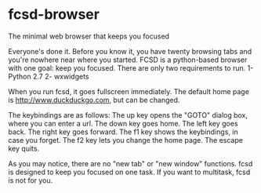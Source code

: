 # fcsd-browser
The minimal web browser that keeps you focused

Everyone's done it. Before you know it, you have twenty browsing tabs and you're nowhere near where you started. 
FCSD is a python-based browser with one goal: keep you focused.
There are only two requirements to run. 
1- Python 2.7
2- wxwidgets

When you run fcsd, it goes fullscreen immediately. 
The default home page is http://www.duckduckgo.com, but can be changed.

The keybindings are as follows:
The up key opens the "GOTO" dialog box, where you can enter a url.
The down key goes home.
The left key goes back.
The right key goes forward.
The f1 key shows the keybindings, in case you forget.
The f2 key lets you change the home page.
The escape key quits.

As you may notice, there are no "new tab" or "new window" functions. fcsd is designed to keep you focused on one task. If you want to multitask, fcsd is not for you.
